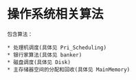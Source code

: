 操作系统相关算法
===
    包含算法：

    * 处理机调度(具体见 Pri_Scheduling)
    * 银行家算法(具体见 banker)
    * 磁盘调度(具体见 Disk)
    * 主存储器空间的分配和回收(具体见 MainMemory)
